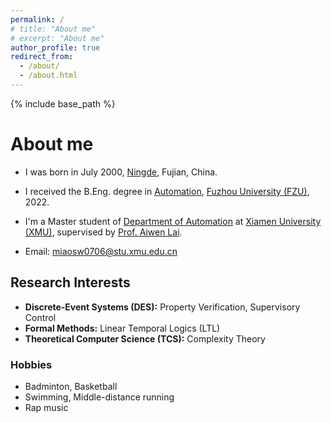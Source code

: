 ```yaml
---
permalink: /
# title: "About me"
# excerpt: "About me"
author_profile: true
redirect_from: 
  - /about/
  - /about.html
---
```


{% include base_path %}

# About me
- I was born in July 2000, [Ningde](https://en.wikipedia.org/wiki/Ningde), Fujian, China.
- I received the B.Eng. degree in [Automation](https://dqxy.fzu.edu.cn/en/info/1003/1018.htm), [Fuzhou University (FZU)](https://en.fzu.edu.cn/), 2022.
- I'm a Master student of [Department of Automation](https://auto.xmu.edu.cn/) at [Xiamen University (XMU)](https://en.xmu.edu.cn/main.htm), supervised by [Prof. Aiwen Lai](https://aivens123.github.io/aiwenlai.github.io/).

- Email: [miaosw0706@stu.xmu.edu.cn](mailto:miaosw0706@stu.xmu.edu.cn)

## Research Interests
- **Discrete-Event Systems (DES):** Property Verification, Supervisory Control
- **Formal Methods:** Linear Temporal Logics (LTL)
- **Theoretical Computer Science (TCS):** Complexity Theory

### Hobbies
- Badminton, Basketball
- Swimming, Middle-distance running
- Rap music

<!-- For more info
------
More info about configuring academicpages can be found in [the guide](https://academicpages.github.io/markdown/). The [guides for the Minimal Mistakes theme](https://mmistakes.github.io/minimal-mistakes/docs/configuration/) (which this theme was forked from) might also be helpful. -->
